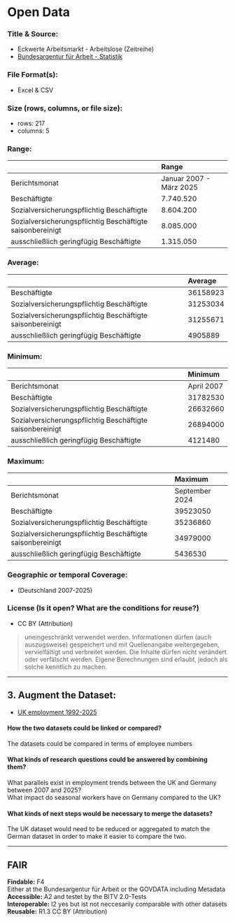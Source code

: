 # Open Data

### Title & Source:
* Eckwerte Arbeitsmarkt - Arbeitslose (Zeitreihe)  
* [Bundesargentur für Arbeit - Statistik](https://statistik.arbeitsagentur.de/DE/Navigation/Statistiken/Fachstatistiken/Beschaeftigung/Aktuelle-Eckwerte-Nav.html?DR_Gebietsstruktur%3Dd%26Gebiete_Region%3DDeutschland%26DR_Region%3Dd%26DR_Region_d%3Dd%26mapHadSelection%3Dfalse)


### File Format(s):
* Excel & CSV


### Size (rows, columns, or file size):
* rows: 217
* columns: 5


### Range: 
|  | Range|
| :--- | :--- |
| Berichtsmonat | Januar 2007 - März 2025 |
| Beschäftigte | 7.740.520 |                                                 
| Sozialversicherungspflichtig Beschäftigte | 8.604.200   
| Sozialversicherungspflichtig Beschäftigte saisonbereinigt | 8.085.000 | 
| ausschließlich geringfügig Beschäftigte | 1.315.050 |


### Average:
|  | Average|
| :--- | :--- |
| Beschäftigte    |                                               36158923 |
| Sozialversicherungspflichtig Beschäftigte     |                 31253034 |
| Sozialversicherungspflichtig Beschäftigte saisonbereinigt    |  31255671 |
| ausschließlich geringfügig Beschäftigte                       |  4905889 |


### Minimum:
|  | Minimum|
| :--- | :--- |
| Berichtsmonat                          |                      April 2007  |
| Beschäftigte                            |                       31782530  |
| Sozialversicherungspflichtig Beschäftigte |                     26632660  |
| Sozialversicherungspflichtig Beschäftigte saisonbereinigt |      26894000  |
| ausschließlich geringfügig Beschäftigte                   |      4121480  |


### Maximum:
|  | Maximum|
| :--- | :--- |
|Berichtsmonat                                               | September 2024 | 
|Beschäftigte                                                 |      39523050  |
|Sozialversicherungspflichtig Beschäftigte                     |     35236860  |
|Sozialversicherungspflichtig Beschäftigte saisonbereinigt      |    34979000  |
|ausschließlich geringfügig Beschäftigte                         |    5436530  |


### Geographic or temporal Coverage:
* (Deutschland 2007-2025)



### License (Is it open? What are the conditions for reuse?)
* CC BY (Attribution)
> uneingeschränkt verwendet werden. Informationen dürfen (auch auszugsweise) gespeichert und mit Quellenangabe weitergegeben, vervielfältigt und verbreitet werden. Die Inhalte dürfen nicht verändert oder verfälscht werden. Eigene Berechnungen sind erlaubt, jedoch als solche kenntlich zu machen.

---

## 3. Augment the Dataset:
* [UK employment 1992-2025](https://www.ons.gov.uk/employmentandlabourmarket/peopleinwork/employmentandemployeetypes/bulletins/employmentintheuk/latest#data-on-employment-in-the-uk)



#### How the two datasets could be linked or compared?
The datasets could be compared in terms of employee numbers



#### What kinds of research questions could be answered by combining them?
What parallels exist in employment trends between the UK and Germany between 2007 and 2025?   
What impact do seasonal workers have on Germany compared to the UK?



#### What kinds of next steps would be necessary to merge the datasets?
The UK dataset would need to be reduced or aggregated to match the German dataset in order to make it easier to compare the two. 

---

## FAIR
**Findable:** F4  
Either at the Bundesargentur für Arbeit or the GOVDATA including Metadata   
**Accessible:** A2 
and testet by the BITV 2.0-Tests  
**Interoperable:** I2 
yes but ist not neccesarily comparable with other datasets  
**Reusable:** R1.3 
CC BY (Attribution)
